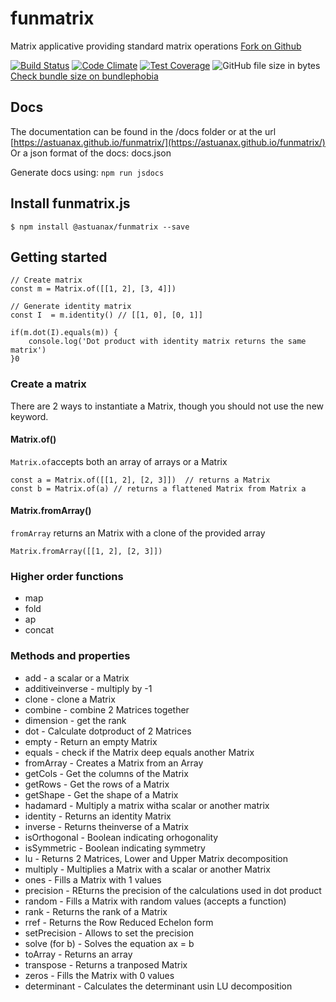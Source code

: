 # funmatrix
Matrix applicative providing standard matrix operations [Fork on Github](https://github.com/astuanax/funmatrix)

[![Build Status](https://travis-ci.org/astuanax/funmatrix.svg?branch=master)](https://travis-ci.org/astuanax/funmatrix)  [![Code Climate](https://codeclimate.com/github/astuanax/funmatrix/badges/gpa.svg)](https://codeclimate.com/github/astuanax/funmatrix) [![Test Coverage](https://api.codeclimate.com/v1/badges/863475b9e13c7ebfb711/test_coverage)](https://codeclimate.com/github/astuanax/funmatrix/test_coverage) ![GitHub file size in bytes](https://img.badgesize.io/astuanax/funmatrix/master/lib/@astuanax/funmatrix.min.js.svg?compression=gzip)  [Check bundle size on bundlephobia](https://bundlephobia.com/result?p=fun.js@1.0.3)

## Docs

The documentation can be found in the /docs folder or at the url [https://astuanax.github.io/funmatrix/](https://astuanax.github.io/funmatrix/)
Or a json format of the docs: docs.json

Generate docs using:  ```npm run jsdocs```

## Install funmatrix.js

```$ npm install @astuanax/funmatrix --save``` 

## Getting started

```
// Create matrix
const m = Matrix.of([[1, 2], [3, 4]])

// Generate identity matrix
const I  = m.identity() // [[1, 0], [0, 1]]

if(m.dot(I).equals(m)) {
    console.log('Dot product with identity matrix returns the same matrix')
}0
```

### Create a matrix

There are 2 ways to instantiate a Matrix, though you should not use the new keyword.

#### Matrix.of()
`Matrix.of`accepts both an array of arrays or a Matrix

````
const a = Matrix.of([[1, 2], [2, 3]])  // returns a Matrix
const b = Matrix.of(a) // returns a flattened Matrix from Matrix a
```` 

#### Matrix.fromArray()
`fromArray` returns an Matrix with a clone of the provided array 

```
Matrix.fromArray([[1, 2], [2, 3]])
```


### Higher order functions

* map
* fold
* ap
* concat

### Methods and properties

* add -  a scalar or a Matrix
* additiveinverse - multiply by  -1
* clone - clone a Matrix
* combine - combine 2 Matrices together
* dimension - get the rank
* dot - Calculate dotproduct of 2 Matrices
* empty - Return an empty Matrix
* equals - check if the Matrix deep equals another Matrix
* fromArray - Creates a Matrix from an Array
* getCols - Get the columns of the Matrix
* getRows - Get the rows of a Matrix
* getShape - Get the shape of a Matrix
* hadamard - Multiply a matrix witha  scalar or another matrix
* identity - Returns an identity Matrix
* inverse - Returns theinverse of a Matrix
* isOrthogonal - Boolean indicating orhogonality
* isSymmetric - Boolean indicating symmetry
* lu - Returns 2 Matrices, Lower and Upper Matrix decomposition
* multiply - Multiplies a Matrix with a scalar or another Matrix
* ones - Fills a Matrix with 1 values
* precision - REturns the precision of the calculations used in dot product
* random - Fills a Matrix with random values (accepts a function)
* rank - Returns the rank of a Matrix
* rref - Returns the Row Reduced Echelon form
* setPrecision - Allows to set the precision
* solve (for b) - Solves the equation ax = b
* toArray - Returns an array 
* transpose - Returns a tranposed Matrix
* zeros - Fills the Matrix with 0 values
* determinant - Calculates the determinant usin LU decomposition

